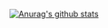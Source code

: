 [![Anurag's github stats](https://github-readme-stats.vercel.app/api?username=liuliuliuzy;theme=onedark)](https://github.com/anuraghazra/github-readme-stats)
